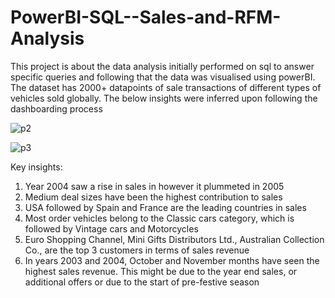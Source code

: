 # PowerBI-SQL--Sales-and-RFM-Analysis
This project is about the data analysis initially performed on sql to answer specific queries and following that the data was visualised using powerBI. The dataset has 2000+ datapoints of sale transactions of different types of vehicles sold globally. The below insights were inferred upon following the dashboarding process

![p2](https://github.com/Harikrishnan-Nair/PowerBI-SQL--Sales-and-RFM-Analysis/assets/95662379/91408ccb-5a33-4db1-9616-deb4aaa32a3d)

![p3](https://github.com/Harikrishnan-Nair/PowerBI-SQL--Sales-and-RFM-Analysis/assets/95662379/f1aed1cf-ac60-4d60-a4d4-d6578dfb5c22)

Key insights:
1.	Year 2004 saw a rise in sales in however it plummeted in 2005
2.	Medium deal sizes have been the highest contribution to sales
3.	USA followed by Spain and France are the leading countries in sales 
4.	Most order vehicles belong to the Classic cars category, which is followed by Vintage cars and Motorcycles
5.	Euro Shopping Channel, Mini Gifts Distributors Ltd., Australian Collection Co., are the top 3 customers in terms of sales revenue
6.	In years 2003 and 2004, October and November months have seen the highest sales revenue. This might be due to the year end sales, or additional offers or due to the start of pre-festive season  
